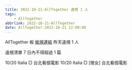 ```yaml
---
title: 2022-10-21-AllTogether 違規 1 人
tags:
    - AllTogether
abbrlink: 2022-10-21-AllTogether
date: AllTogether-2022-10-21 12:00:00
---
```

AllTogether 板 [板規連結](https://www.ptt.cc/bbs/AllTogether/M.1643211430.A.5FB.html)
昨天違規 1 人
<!-- more -->

違規清單
7 日內不得超過 1 篇

10/20 Italia □ 台北看個電影
10/20 Italia □ [徵女] 台北看個電影